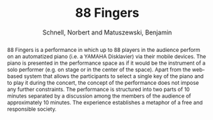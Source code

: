 --- 
  title: "88 Fingers" 
  abstract: "88 Fingers is a performance in which up to 88 players in the audience perform on an automatized piano (i.e. a YAMAHA Disklavier) via their mobile devices. The piano is presented in the performance space as if it would be the instrument of a solo performer (e.g. on stage or in the center of the space). Apart from the web-based system that allows the participants to select a single key of the piano and to play it during the concert, the concept of the performance does not impose any further constraints. The performance is structured into two parts of 10 minutes separated by a discussion among the members of the audience of approximately 10 minutes. The experience establishes a metaphor of a free and responsible society." 
  address: "London" 
  author: "Schnell, Norbert and Matuszewski, Benjamin" 
  booktitle: "Proceedings of the International Web Audio Conference" 
  editor: "Thalmann, Florian and Ewert, Sebastian" 
  month: "Proceedings of the International Web Audio Conference"
  pages: "4--5" 
  publisher: "Queen Mary University of London" 
  series: "WAC '17"
  type: "Performance"  
  year: "2017" 
  id: "2017_EA_34" 
  tags: year2017 
  pdflink: /_data/papers/pdf/2017/34.pdf
---